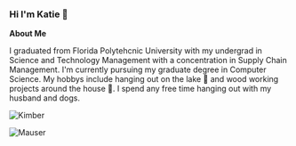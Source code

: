 ### Hi I'm Katie 👋 
**About Me**

I graduated from Florida Polytehcnic University with my undergrad in Science and Technology Management with a concentration in Supply Chain Management. I'm currently pursuing my graduate degree in Computer Science. My hobbys include hanging out on the lake :ocean: and wood working projects around the house :hammer:. I spend any free time hanging out with my husband and dogs.

![Kimber](https://lh3.googleusercontent.com/F3S22RaRCHkD3AoDWa3zvwQQ4yYi7Gq7BGwKX2ln5T7kxVvexR5cxWqVJ0VnneWyW7aIe1BfWzSLjiKklH1sdJX7uBS2IEuRnEu8rj2UnQZVTRyFV9X3zEKvDM1zFImeW3iL2NtgbjzE2HfeexHMZ-W3wHKZ9_NAbJx41b0r5MJNhda0Lg3UfteaCkfcJ5vPZ9jLnIZMLrjO92tLYe3EaTbDnmBRGiBN6cThcH6tGS5QpWgzpXo1_4faifUforYOEGMF7sPOlj59Qaw0zA5yWVkMuMa64xPERJoqaMtAMeux5I1EWjjFpwnU_WvDOxdQBopwZBT7DR9WHuA_1sQdR-5Pu3cE1NYFn5s73cR_CBJrGlAiBcKwVPQcB9QBNt38aLvRIygftu7YuUmLIXyudC00XkCIo8o5xsgSH6_PgxnlS_AuI6j73Tvu_1fB2Op00fF7jOVahNlo8DW5g8FpBKVFm6YSmdJtMZ4R1y_SrOmaFamY4tP4SUj3RVa6wFcvg6aIjTj1EW4ljaSrTuADcEE7ExXZJ2VrwHElVZ1RrI4Du8yxUYzzH_riZdKwUva0ZEesqhoMH4p_CzhPQkRPb3iPC9SY93anKQoI33syQJ3bgp2B767XV4_4UjBBol4K-_jfvybuhEoWDKKz_eyQJW-nvNak7PapHASdPKzsc6GgIyJgOL7hLAakR3J3QA=w1094-h1458-no?authuser=0)

![Mauser](https://lh3.googleusercontent.com/CiFC5IhYSJF2P2AxdGea85i-Nc9ywdp8hIugwqMDuK8FUwTAmmMbX37kjBP6HsQF3cCx5A-67DKmLbuUdJMiyjEfCfzTi394A8AiAZ3fKqiFUUdt52JWq8fxN4Fnv_J3p9Zo9QkWSFViUOD46deL1sLWP0ekDsBPpgWI9KePVTY4K1JygWdHAkI0_NMqwOogv8tu3YQgTtTLPNuRt2a8hO2Q_w8xbX1WlMxEMI4rpCT5mpASj56BoMnRXY7KYpgLEoYaQR-PhbgSrqcCXzeESoFbajFnG_Cj8gQCaPsB1Bj5G_LG6no_XYFrciUhKP7a_kn6eRMPu5yuBxq6BYjpyw_fEVWW6ifTXIBW2HQ8X5x39mhmhGwo0JVO6-_G-Fcg5pYC-3JEwlvIPnuaswzjXwMQv34CMLOGXEOkJ9Em9c5eLdvu_UaFCi57LV1xXZ3R2Sw-6qzZcSLvVfqir5CrmzDqFrOIH9D2RE0IMpCxLIoKODLc9-3qhsszgBtICySshy6xU_mxla2nLDOYzPxYjui6JoVWexsKRo9LLFZbmITlyGRvI1G0mTSt30ZldzRlPYqX7uJUGtwOZOUeFpyuhm2FASA-XTr0iEtKwylMj2pr1nvksetNM9Xr0tEsMxEivRZ979oA3Fh8Z9otsxYnzXhEwpcB6KHVHI16BsEmt7WQcrSEcBT4aBHIwwj2OA=w828-h1085-no?authuser=0)


<!--








